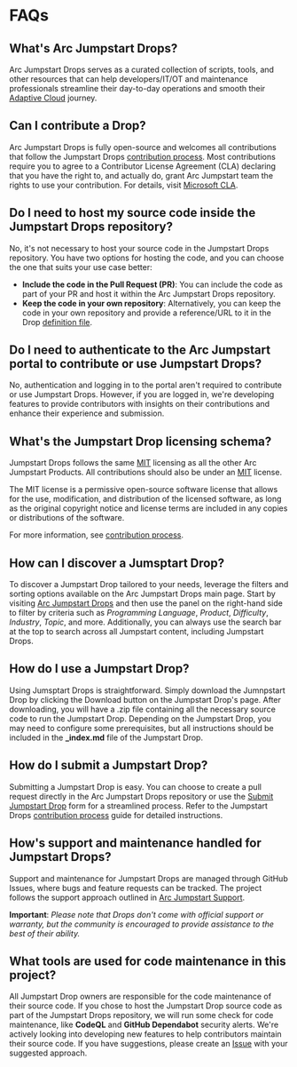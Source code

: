 # FAQs

## What's Arc Jumpstart Drops?
Arc Jumpstart Drops serves as a curated collection of scripts, tools, and other resources that can help developers/IT/OT and maintenance professionals streamline their day-to-day operations and smooth their [Adaptive Cloud](https://arcjumpstart.com/adaptive_cloud) journey. 

## Can I contribute a Drop?
Arc Jumpstart Drops is fully open-source and welcomes all contributions that follow the Jumpstart Drops [contribution process](../contribution_guidelines/). Most contributions require you to agree to a Contributor License Agreement (CLA) declaring that you have the right to, and actually do, grant Arc Jumpstart team the rights to use your contribution. For details, visit [Microsoft CLA](https://cla.opensource.microsoft.com).

## Do I need to host my source code inside the Jumpstart Drops repository?
No, it's not necessary to host your source code in the Jumpstart Drops repository. You have two options for hosting the code, and you can choose the one that suits your use case better:

- **Include the code in the Pull Request (PR)**: You can include the code as part of your PR and host it within the Arc Jumpstart Drops repository.
- **Keep the code in your own repository**: Alternatively, you can keep the code in your own repository and provide a reference/URL to it in the Drop [definition file](https://github.com/Azure/arc_jumpstart_drops/blob/main/SCHEMA.md).

## Do I need to authenticate to the Arc Jumpstart portal to contribute or use Jumpstart Drops?
No, authentication and logging in to the portal aren't required to contribute or use Jumpstart Drops. However, if you are logged in, we're developing features to provide contributors with insights on their contributions and enhance their experience and submission.

## What's the Jumpstart Drop licensing schema?
Jumpstart Drops follows the same [MIT](https://github.com/Azure/arc_jumpstart_drops/blob/main/LICENSE) licensing as all the other Arc Jumpstart Products. All contributions should also be under an [MIT](https://github.com/Azure/arc_jumpstart_drops/blob/main/LICENSE) license. 

The MIT license is a permissive open-source software license that allows for the use, modification, and distribution of the licensed software, as long as the original copyright notice and license terms are included in any copies or distributions of the software. 

For more information, see [contribution process](../contribution_guidelines/).

## How can I discover a Jumsptart Drop?
To discover a Jumpstart Drop tailored to your needs, leverage the filters and sorting options available on the Arc Jumpstart Drops main page. Start by visiting [Arc Jumpstart Drops](https://arcjumpstart.com/arc_jumpstart_drops) and then use the panel on the right-hand side to filter by criteria such as *Programming* *Language*, *Product*, *Difficulty*, *Industry*, *Topic*, and more. Additionally, you can always use the search bar at the top to search across all Jumpstart content, including Jumpstart Drops.

## How do I use a Jumpstart Drop?
Using Jumsptart Drops is straightforward. Simply download the Jumnpstart Drop by clicking the Download button on the Jumpstart Drop's page. After downloading, you will have a .zip file containing all the necessary source code to run the Jumpstart Drop. Depending on the Jumpstart Drop, you may need to configure some prerequisites, but all instructions should be included in the **_index.md** file of the Jumpstart Drop.

## How do I submit a Jumpstart Drop?
Submitting a Jumpstart Drop is easy. You can choose to create a pull request directly in the Arc Jumpstart Drops repository or use the [Submit Jumpstart Drop](https://arcjumpstart.com/arc_jumpstart_drops) form for a streamlined process. Refer to the Jumpstart Drops [contribution process](../contribution_guidelines/) guide for detailed instructions.

## How's support and maintenance handled for Jumpstart Drops?
Support and maintenance for Jumpstart Drops are managed through GitHub Issues, where bugs and feature requests can be tracked. The project follows the support approach outlined in [Arc Jumpstart Support](https://github.com/Azure/arc_jumpstart_docs/blob/main/SUPPORT.md).

**Important**: _Please note that Drops don't come with official support or warranty, but the community is encouraged to provide assistance to the best of their ability._

## What tools are used for code maintenance in this project?
All Jumpstart Drop owners are responsible for the code maintenance of their source code. If you chose to host the Jumpstart Drop source code as part of the Jumpstart Drops repository, we will run some check for code maintenance, like **CodeQL** and **GitHub Dependabot** security alerts. We're actively looking into developing new features to help contributors maintain their source code. If you have suggestions, please create an [Issue](https://github.com/Azure/arc_jumpstart_drops/issues/new?assignees=fcabrera23&labels=triage&projects=&template=%F0%9F%90%9Bbug-report.md&title=) with your suggested approach.
